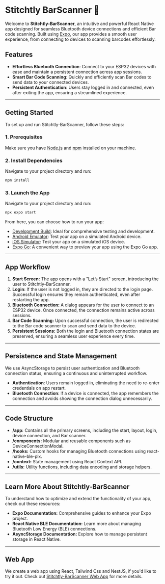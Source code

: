 # Stitchtly BarScanner 📱

Welcome to **Stitchtly-BarScanner**, an intuitive and powerful React Native app designed for seamless Bluetooth device connections and efficient Bar code scanning. Built using [Expo](https://expo.dev), our app provides a smooth user experience, from connecting to devices to scanning barcodes effortlessly.

## Features

- **Effortless Bluetooth Connection**: Connect to your ESP32 devices with ease and maintain a persistent connection across app sessions.
- **Smart Bar Code Scanning**: Quickly and efficiently scan Bar codes to send data to your connected devices.
- **Persistent Authentication**: Users stay logged in and connected, even after exiting the app, ensuring a streamlined experience.

---

## Getting Started

To set up and run Stitchtly-BarScanner, follow these steps:

### 1. Prerequisites

Make sure you have [Node.js](https://nodejs.org) and [npm](https://www.npmjs.com) installed on your machine.

### 2. Install Dependencies

Navigate to your project directory and run:

```bash
npm install
```

### 3. Launch the App

Navigate to your project directory and run:

```bash
npx expo start
```

From here, you can choose how to run your app:

- [Development Build](https://docs.expo.dev/develop/development-builds/introduction/): Ideal for comprehensive testing and development.
- [Android Emulator](https://docs.expo.dev/workflow/android-studio-emulator/): Test your app on a simulated Android device.
- [iOS Simulator](https://docs.expo.dev/workflow/ios-simulator/): Test your app on a simulated iOS device.
- [Expo Go](https://expo.dev/go): A convenient way to preview your app using the Expo Go app.

---

## App Workflow

1. **Start Screen:** The app opens with a "Let’s Start" screen, introducing the user to Stitchtly-BarScanner.
2. **Login:** If the user is not logged in, they are directed to the login page. Successful login ensures they remain authenticated, even after restarting the app.
3. **Bluetooth Connection:** A dialog appears for the user to connect to an ESP32 device. Once connected, the connection remains active across sessions.
4. **Bar Code Scanning:** Upon successful connection, the user is redirected to the Bar code scanner to scan and send data to the device.
5. **Persistent Sessions:** Both the login and Bluetooth connection states are preserved, ensuring a seamless user experience every time.

---

## Persistence and State Management

We use AsyncStorage to persist user authentication and Bluetooth connection status, ensuring a continuous and uninterrupted workflow.

- **Authentication**: Users remain logged in, eliminating the need to re-enter credentials on app restart.
- **Bluetooth Connection**: If a device is connected, the app remembers the connection and avoids showing the connection dialog unnecessarily.

---

## Code Structure

- **/app:** Contains all the primary screens, including the start, layout, login, device connection, and Bar scanner.
- **/components:** Modular and reusable components such as DeviceConnectionModal.
- **/hooks:** Custom hooks for managing Bluetooth connections using react-native-ble-plx.
- **/context:** State management using React Context API.
- **/utils:** Utility functions, including data encoding and storage helpers.

---

## Learn More About Stitchtly-BarScanner

To understand how to optimize and extend the functionality of your app, check out these resources:

- **Expo Documentation:** Comprehensive guides to enhance your Expo project.
- **React Native BLE Documentation:** Learn more about managing Bluetooth Low Energy (BLE) connections.
- **AsyncStorage Documentation:** Explore how to manage persistent storage in React Native.

---

## Web App

We create a web app using React, Tailwind Css and NestJS, if you'd like to try it out. Check out [Stitchtly-BarScanner Web App](https://github.com/jorgechvz/textile-warehouse) for more details.
